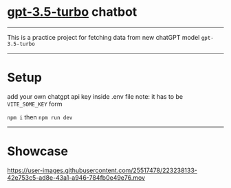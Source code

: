 # [gpt-3.5-turbo](https://openai.com/blog/introducing-chatgpt-and-whisper-apis#:~:text=The%20ChatGPT%20model%20family%20we%20are%20releasing%20today%2C%20gpt%2D3.5%2Dturbo) chatbot

---

This is a practice project for fetching data from new chatGPT model `gpt-3.5-turbo`

---

# Setup

add your own chatgpt api key inside .env file
note: it has to be `VITE_SOME_KEY` form

`npm i`
then
`npm run dev`

---
# Showcase




https://user-images.githubusercontent.com/25517478/223238133-42e753c5-ad8e-43a1-a946-784fb0e49e76.mov

